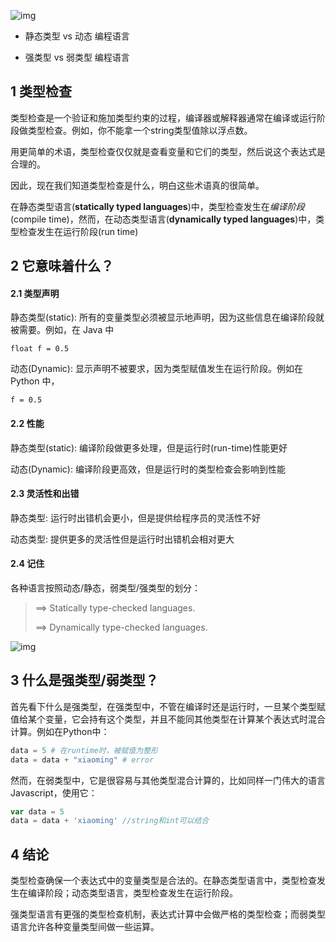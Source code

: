 ![img](https://hackernoon.com/drafts/i1uvw32u2.png)

- 静态类型 vs 动态 编程语言

- 强类型 vs 弱类型 编程语言



## 1 类型检查

类型检查是一个验证和施加类型约束的过程，编译器或解释器通常在编译或运行阶段做类型检查。例如，你不能拿一个string类型值除以浮点数。

用更简单的术语，类型检查仅仅就是查看变量和它们的类型，然后说这个表达式是合理的。

因此，现在我们知道类型检查是什么，明白这些术语真的很简单。

在静态类型语言(**statically typed languages**)中，类型检查发生在*编译阶段*(compile time)，然而，在动态类型语言(**dynamically typed languages**)中，类型检查发生在运行阶段(run time)

## 2 它意味着什么？ 

#### 2.1 类型声明

静态类型(static): 所有的变量类型必须被显示地声明，因为这些信息在编译阶段就被需要。例如，在 Java 中 

```
float f = 0.5
```

动态(Dynamic): 显示声明不被要求，因为类型赋值发生在运行阶段。例如在 Python 中，

```
f = 0.5
```

#### 2.2 性能

静态类型(static): 编译阶段做更多处理，但是运行时(run-time)性能更好

动态(Dynamic): 编译阶段更高效，但是运行时的类型检查会影响到性能

#### 2.3 灵活性和出错
静态类型:  运行时出错机会更小，但是提供给程序员的灵活性不好

动态类型: 提供更多的灵活性但是运行时出错机会相对更大

#### 2.4 记住

各种语言按照动态/静态，弱类型/强类型的划分：

> ==> Statically type-checked languages. 
>
> ==> Dynamically type-checked languages.

![img](https://hackernoon.com/photos/hgW8mkSirqYHZWLkYLGuSG13sSA3-2le963zm8)

## 3 什么是强类型/弱类型？

首先看下什么是强类型，在强类型中，不管在编译时还是运行时，一旦某个类型赋值给某个变量，它会持有这个类型，并且不能同其他类型在计算某个表达式时混合计算。例如在Python中：

```python
data = 5 # 在runtime时，被赋值为整形
data = data + "xiaoming" # error
```



然而，在弱类型中，它是很容易与其他类型混合计算的，比如同样一门伟大的语言 Javascript，使用它：

```javascript
var data = 5
data = data + 'xiaoming' //string和int可以结合
```



## 4 结论

类型检查确保一个表达式中的变量类型是合法的。在静态类型语言中，类型检查发生在编译阶段；动态类型语言，类型检查发生在运行阶段。

强类型语言有更强的类型检查机制，表达式计算中会做严格的类型检查；而弱类型语言允许各种变量类型间做一些运算。